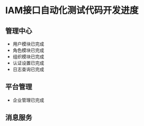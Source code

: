 # IAM接口自动化测试代码开发进度
## 管理中心
- 用户模块已完成
- 角色模块已完成
- 组织模块已完成
- 认证设置已完成
- 日志查询已完成
## 平台管理
- 企业管理已完成
## 消息服务